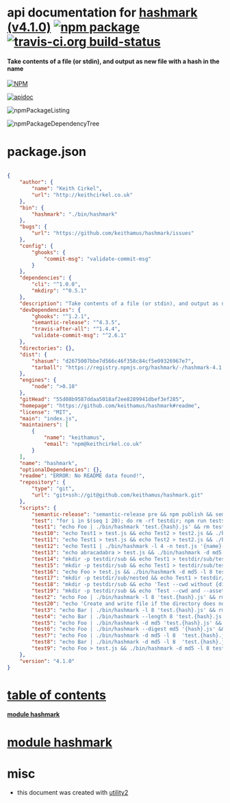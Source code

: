 # api documentation for  [hashmark (v4.1.0)](https://github.com/keithamus/hashmark#readme)  [![npm package](https://img.shields.io/npm/v/npmdoc-hashmark.svg?style=flat-square)](https://www.npmjs.org/package/npmdoc-hashmark) [![travis-ci.org build-status](https://api.travis-ci.org/npmdoc/node-npmdoc-hashmark.svg)](https://travis-ci.org/npmdoc/node-npmdoc-hashmark)
#### Take contents of a file (or stdin), and output as new file with a hash in the name

[![NPM](https://nodei.co/npm/hashmark.png?downloads=true)](https://www.npmjs.com/package/hashmark)

[![apidoc](https://npmdoc.github.io/node-npmdoc-hashmark/build/screenCapture.buildNpmdoc.browser._2Fhome_2Ftravis_2Fbuild_2Fnpmdoc_2Fnode-npmdoc-hashmark_2Ftmp_2Fbuild_2Fapidoc.html.png)](https://npmdoc.github.io/node-npmdoc-hashmark/build/apidoc.html)

![npmPackageListing](https://npmdoc.github.io/node-npmdoc-hashmark/build/screenCapture.npmPackageListing.svg)

![npmPackageDependencyTree](https://npmdoc.github.io/node-npmdoc-hashmark/build/screenCapture.npmPackageDependencyTree.svg)



# package.json

```json

{
    "author": {
        "name": "Keith Cirkel",
        "url": "http://keithcirkel.co.uk"
    },
    "bin": {
        "hashmark": "./bin/hashmark"
    },
    "bugs": {
        "url": "https://github.com/keithamus/hashmark/issues"
    },
    "config": {
        "ghooks": {
            "commit-msg": "validate-commit-msg"
        }
    },
    "dependencies": {
        "cli": "^1.0.0",
        "mkdirp": "^0.5.1"
    },
    "description": "Take contents of a file (or stdin), and output as new file with a hash in the name",
    "devDependencies": {
        "ghooks": "^1.2.1",
        "semantic-release": "^4.3.5",
        "travis-after-all": "^1.4.4",
        "validate-commit-msg": "^2.6.1"
    },
    "directories": {},
    "dist": {
        "shasum": "d2675007bbe7d566c46f358c84cf5e09326967e7",
        "tarball": "https://registry.npmjs.org/hashmark/-/hashmark-4.1.0.tgz"
    },
    "engines": {
        "node": ">0.10"
    },
    "gitHead": "55d08b9587ddaa5018af2ee8289941dbef3ef285",
    "homepage": "https://github.com/keithamus/hashmark#readme",
    "license": "MIT",
    "main": "index.js",
    "maintainers": [
        {
            "name": "keithamus",
            "email": "npm@keithcirkel.co.uk"
        }
    ],
    "name": "hashmark",
    "optionalDependencies": {},
    "readme": "ERROR: No README data found!",
    "repository": {
        "type": "git",
        "url": "git+ssh://git@github.com/keithamus/hashmark.git"
    },
    "scripts": {
        "semantic-release": "semantic-release pre && npm publish && semantic-release post",
        "test": "for i in $(seq 1 20); do rm -rf testdir; npm run test$i; done",
        "test1": "echo Foo | ./bin/hashmark 'test.{hash}.js' && rm test.3eae1599bb7f187b86d6427942d172ba8dd7ee5962aab03e0839ad9d59c37eb0.js",
        "test10": "echo Test1 > test.js && echo Test2 > test2.js && ./bin/hashmark -d md5 -l 4 'test*.js' '{name}-{hash}{ext}' && rm test.js test2.js test-fa02.js test2-856b.js",
        "test11": "echo Test1 > test.js && echo Test2 > test2.js && ./bin/hashmark -l 4 'test*.js' '{name}-{hash}{ext}' -m testmap.json && rm test.js test2.js test-7e5e.js test2-1a65.js testmap.json",
        "test12": "echo Test1 | ./bin/hashmark -l 4 -n test.js '{name}-{hash}{ext}' && rm test-7e5e.js",
        "test13": "echo abracadabra > test.js && ./bin/hashmark -d md5 -l 8 -r test.js '{name}-{hash}{ext}' && test ! -f test.js && rm test-97640ef5.js",
        "test14": "mkdir -p testdir/sub && echo Test1 > testdir/sub/test.js && echo Test2 > test2.js && ./bin/hashmark -d md5 -l 4 'testdir/**/*.js' 'test*.js' '{name}-{hash}{ext}' && rm testdir/sub/test.js test2.js test-fa02.js test2-856b.js && rmdir -p testdir/sub",
        "test15": "mkdir -p testdir/sub && echo Test1 > testdir/sub/test.js && echo Test2 > testdir/sub/test2.js && ./bin/hashmark -d md5 -l 4 --cwd 'testdir' 'sub/*.js' '{dir}/{name}-{hash}{ext}' && rm testdir/sub/test.js testdir/sub/test2.js testdir/sub/test-fa02.js testdir/sub/test2-856b.js && rmdir -p testdir/sub",
        "test16": "echo Foo > test.js && ./bin/hashmark -d md5 -l 8 test.js '{hash}-{base}' && rm test.js cbd8f798-test.js",
        "test17": "mkdir -p testdir/sub/nested && echo Test1 > testdir/sub/test.js && echo Test2 > testdir/sub/test2.js && ./bin/hashmark -d md5 -l 4 --cwd 'testdir' 'sub/*' '{dir}/{name}-{hash}{ext}' && rm testdir/sub/test.js testdir/sub/test2.js testdir/sub/test-fa02.js testdir/sub/test2-856b.js && rmdir -p testdir/sub/nested",
        "test18": "mkdir -p testdir/sub && echo 'Test --cwd without {dir} in pattern' > testdir/sub/test.js && echo Test2 > testdir/sub/test2.js && ./bin/hashmark -d md5 -l 4 --cwd 'testdir/sub' '*' '{name}-{hash}{ext}' && rm testdir/sub/test.js testdir/sub/test2.js testdir/sub/test-84c5.js testdir/sub/test2-856b.js && rmdir -p testdir/sub",
        "test19": "mkdir -p testdir/sub && echo 'Test --cwd and --asset-map' > testdir/sub/test.js && ./bin/hashmark -l 4 --cwd 'testdir/sub' --asset-map assets.json '*' '{name}-{hash}{ext}' && (grep -e '\"test\\.js\":\\s*\"test-7068.js\"' testdir/sub/assets.json || (echo '\nWrong content in asset-map file' 1>&2; exit 1)) && rm testdir/sub/assets.json && rm -rf testdir",
        "test2": "echo Foo | ./bin/hashmark -l 8 'test.{hash}.js' && rm test.3eae1599.js",
        "test20": "echo 'Create and write file if the directory does not exist' | ./bin/hashmark 'newtestdir/newtestsubdir/test.{hash}.js' && rm -rf newtestdir",
        "test3": "echo Bar | ./bin/hashmark -l 8 'test.{hash}.js' && rm test.842c8886.js",
        "test4": "echo Bar | ./bin/hashmark --length 8 'test.{hash}.js' && rm test.842c8886.js",
        "test5": "echo Foo | ./bin/hashmark -d md5 'test.{hash}.js' && rm test.cbd8f7984c654c25512e3d9241ae569f.js",
        "test6": "echo Foo | ./bin/hashmark --digest md5 '{hash}.js' && rm cbd8f7984c654c25512e3d9241ae569f.js",
        "test7": "echo Foo | ./bin/hashmark -d md5 -l 8  'test.{hash}.js' && rm test.cbd8f798.js",
        "test8": "echo Bar | ./bin/hashmark -d md5 -l 8  'test.{hash}.js' && rm test.962d3beb.js",
        "test9": "echo Foo > test.js && ./bin/hashmark -d md5 -l 8 test.js 'test.{hash}' && rm test.js test.cbd8f798"
    },
    "version": "4.1.0"
}
```



# <a name="apidoc.tableOfContents"></a>[table of contents](#apidoc.tableOfContents)

#### [module hashmark](#apidoc.module.hashmark)



# <a name="apidoc.module.hashmark"></a>[module hashmark](#apidoc.module.hashmark)



# misc
- this document was created with [utility2](https://github.com/kaizhu256/node-utility2)

